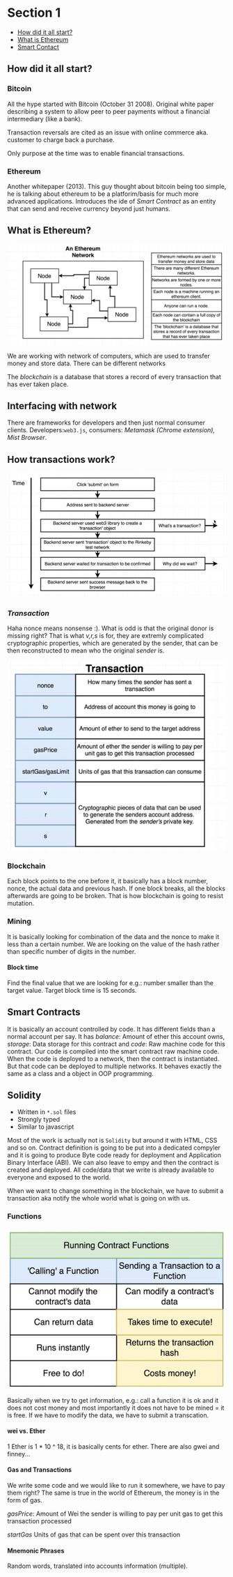 # Section 1

-   [How did it all start?](<#How did it all start?>)
-   [What is Ethereum](<#What is Ethereum?>)
-   [Smart Contact](<#Smart Contracts>)

## How did it all start?

### Bitcoin

All the hype started with Bitcoin (October 31 2008). Original white paper describing a system to allow peer to peer payments without a financial intermediary (like a bank).

Transaction reversals are cited as an issue with online commerce aka. customer to charge back a purchase.

Only purpose at the time was to enable financial transactions.

### Ethereum

Another whitepaper (2013). This guy thought about bitcoin being too simple, he is talking about ethereum to be a platforim/basis for much more advanced applications. Introduces the ide of _Smart Contract_ as an entity that can send and receive currency beyond just humans.

## What is Ethereum?

![alt text](figs/s1_ethereumnetwork.png)

We are working with network of computers, which are used to transfer money and store data. There can be different networks

The _blockchain_ is a database that stores a record of every transaction that has ever taken place.

## Interfacing with network

There are frameworks for developers and then just normal consumer clients. Developers:`web3.js`, consumers: _Metamask (Chrome extension), Mist Browser_.

## How transactions work?

![alt text](figs/s1_transaction_flow.png)

### _Transaction_

Haha nonce means nonsense :). What is odd is that the original donor is missing right? That is what _v,r,s_ is for, they are extremly complicated cryptographic properties, which are generated by the sender, that can be then reconstructed to mean who the original _sender_ is.

![alt text](figs/s1_transaction.png)

### Blockchain

Each block points to the one before it, it basically has a block number, nonce, the actual data and previous hash. If one block breaks, all the blocks afterwards are going to be broken. That is how blockchain is going to resist mutation.

### Mining

It is basically looking for combination of the data and the nonce to make it less than a certain number. We are looking on the value of the hash rather than specific number of digits in the number.

#### Block time

Find the final value that we are looking for e.g.: number smaller than the target value. Target block time is 15 seconds.

## Smart Contracts

It is basically an account controlled by code. It has different fields than a normal account per say. It has _balance_: Amount of ether this account owns, _storage_: Data storage for this contract and _code_: Raw machine code for this contract. Our code is compiled into the smart contract raw machine code. When the code is deployed to a network, then the contract is instantiated. But that code can be deployed to multiple networks. It behaves exactly the same as a class and a object in OOP programming.

## Solidity

-   Written in `*.sol` files
-   Strongly typed
-   Similar to javascript

Most of the work is actually not is `Solidity` but around it with HTML, CSS and so on. Contract definition is going to be put into a dedicated compyler and it is going to produce Byte code ready for deployment and Application Binary Interface (ABI). We can also leave to empy and then the contract is created and deployed. All code/data that we write is already available to everyone and exposed to the world.

When we want to change something in the blockchain, we have to submit a transaction aka notify the whole world what is going on with us.

### Functions

![alt text](figs/s1_functions.png)

Basically when we try to get information, e.g.: call a function it is ok and it does not cost money and most importantly it does not have to be mined = it is free. If we have to modify the data, we have to submit a transcation.

#### wei vs. Ether

1 Ether is 1 \* 10 ^ 18, it is basically cents for ether. There are also gwei and finney...

#### Gas and Transactions

We write some code and we would like to run it somewhere, we have to pay them right? The same is true in the world of Ethereum, the money is in the form of gas.

_gasPrice_: Amount of Wei the sender is willing to pay per unit gas to get this transaction processed

_startGas_ Units of gas that can be spent over this transaction

#### Mnemonic Phrases

Random words, translated into accounts information (multiple).
